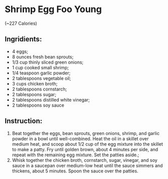 # Shrimp Egg Foo Young 
(~227  Calories)

## Ingridients:  
- 4 eggs;  
- 8 ounces fresh bean sprouts;  
- 1/3 cup thinly sliced green onions;  
- 1 cup cooked small shrimp;  
- 1/4 teaspoon garlic powder;  
- 2 tablespoons vegetable oil;  
- 3 cups chicken broth;  
- 2 tablespoons cornstarch;  
- 2 tablespoons sugar;  
- 2 tablespoons distilled white vinegar;  
- 2 tablespoons soy sauce

## Instruction:  
1. Beat together the eggs, bean sprouts, green onions, shrimp, and garlic powder in a bowl until well-combined. Heat the oil in a skillet over medium heat, and scoop about 1/2 cup of the egg mixture into the skillet to make a patty. Fry until golden brown, about 4 minutes per side, and repeat with the remaining egg mixture. Set the patties aside.;  
2. Whisk together the chicken broth, cornstarch, sugar, vinegar, and soy sauce in a saucepan over medium-low heat until the sauce simmers and thickens, about 5 minutes. Spoon the sauce over the patties.
